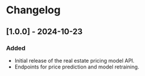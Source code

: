 # Changelog

## [1.0.0] - 2024-10-23
### Added
- Initial release of the real estate pricing model API.
- Endpoints for price prediction and model retraining.